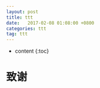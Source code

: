 ```yaml
---
layout: post
title: ttt 
date:   2017-02-08 01:08:00 +0800
categories: ttt
tag: ttt
---
```


* content
{:toc}


致谢
====================================

